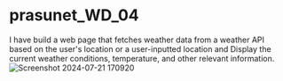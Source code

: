 # prasunet_WD_04
I have build a web page that fetches weather data from a weather API based on the user's location or a user-inputted location and Display the current weather conditions, temperature, and other relevant information.
![Screenshot 2024-07-21 170920](https://github.com/user-attachments/assets/c9cfa42a-ac14-4fcf-b5f5-a61b75b75424)
